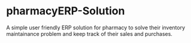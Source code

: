 # pharmacyERP-Solution
A simple user friendly ERP solution for pharmacy to solve their inventory maintainance problem and keep track of their sales and purchases.
